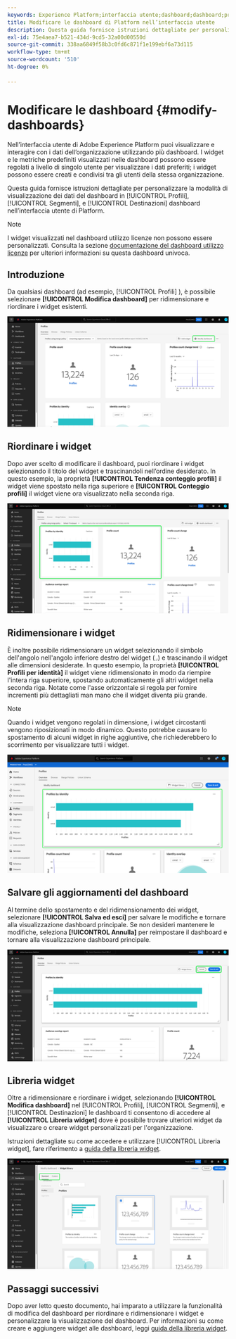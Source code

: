 ```yaml
---
keywords: Experience Platform;interfaccia utente;dashboard;dashboard;profili;segmenti;destinazioni;utilizzo licenze;user interface;UI;dashboards;dashboard;profiles;segments;destinations
title: Modificare le dashboard di Platform nell’interfaccia utente
description: Questa guida fornisce istruzioni dettagliate per personalizzare la modalità di visualizzazione dei dati Adobe Experience Platform dell’organizzazione nei dashboard.
exl-id: 75e4aea7-b521-434d-9cd5-32a00d00550d
source-git-commit: 338aa6849f58b3c0fd6c871f1e199ebf6a73d115
workflow-type: tm+mt
source-wordcount: '510'
ht-degree: 0%

---
```


# Modificare le dashboard {#modify-dashboards}

Nell’interfaccia utente di Adobe Experience Platform puoi visualizzare e interagire con i dati dell’organizzazione utilizzando più dashboard. I widget e le metriche predefiniti visualizzati nelle dashboard possono essere regolati a livello di singolo utente per visualizzare i dati preferiti; i widget possono essere creati e condivisi tra gli utenti della stessa organizzazione.

Questa guida fornisce istruzioni dettagliate per personalizzare la modalità di visualizzazione dei dati del dashboard in [!UICONTROL Profili], [!UICONTROL Segmenti], e [!UICONTROL Destinazioni] dashboard nell’interfaccia utente di Platform.

>[!NOTE]
>
>I widget visualizzati nel dashboard utilizzo licenze non possono essere personalizzati. Consulta la sezione [documentazione del dashboard utilizzo licenze](../guides/license-usage.md) per ulteriori informazioni su questa dashboard univoca.

## Introduzione

Da qualsiasi dashboard (ad esempio, [!UICONTROL Profili] ), è possibile selezionare **[!UICONTROL Modifica dashboard]** per ridimensionare e riordinare i widget esistenti.

![Il quadro comandi Profili (Profiles) con Modifica (Modify) evidenziato.](../images/customization/modify-dashboard.png)

## Riordinare i widget

Dopo aver scelto di modificare il dashboard, puoi riordinare i widget selezionando il titolo del widget e trascinandoli nell’ordine desiderato. In questo esempio, la proprietà **[!UICONTROL Tendenza conteggio profili]** il widget viene spostato nella riga superiore e **[!UICONTROL Conteggio profili]** il widget viene ora visualizzato nella seconda riga.

![Il dashboard Profili con due widget riordinati è evidenziato.](../images/customization/move-widget.png)

## Ridimensionare i widget

È inoltre possibile ridimensionare un widget selezionando il simbolo dell&#39;angolo nell&#39;angolo inferiore destro del widget (`⌟`) e trascinando il widget alle dimensioni desiderate. In questo esempio, la proprietà **[!UICONTROL Profili per identità]** il widget viene ridimensionato in modo da riempire l&#39;intera riga superiore, spostando automaticamente gli altri widget nella seconda riga. Notate come l&#39;asse orizzontale si regola per fornire incrementi più dettagliati man mano che il widget diventa più grande.

>[!NOTE]
>
>Quando i widget vengono regolati in dimensione, i widget circostanti vengono riposizionati in modo dinamico. Questo potrebbe causare lo spostamento di alcuni widget in righe aggiuntive, che richiederebbero lo scorrimento per visualizzare tutti i widget.

![Il dashboard Profili con un widget ridimensionato è evidenziato.](../images/customization/resize-widget.png)

## Salvare gli aggiornamenti del dashboard

Al termine dello spostamento e del ridimensionamento dei widget, selezionare **[!UICONTROL Salva ed esci]** per salvare le modifiche e tornare alla visualizzazione dashboard principale. Se non desideri mantenere le modifiche, seleziona **[!UICONTROL Annulla]** per reimpostare il dashboard e tornare alla visualizzazione dashboard principale.

![Nel dashboard Profili sono evidenziate le opzioni Annulla (Cancel) e Salva (Save) e Esci (Exexit).](../images/customization/save-changes.png)

## Libreria widget

Oltre a ridimensionare e riordinare i widget, selezionando **[!UICONTROL Modifica dashboard]** nel [!UICONTROL Profili], [!UICONTROL Segmenti], e [!UICONTROL Destinazioni] le dashboard ti consentono di accedere al **[!UICONTROL Libreria widget]** dove è possibile trovare ulteriori widget da visualizzare o creare widget personalizzati per l&#39;organizzazione.

Istruzioni dettagliate su come accedere e utilizzare [!UICONTROL Libreria widget], fare riferimento a [guida della libreria widget](widget-library.md).

![L’area di lavoro della libreria widget con Standard e Personalizzato evidenziati.](../images/customization/widget-library.png)

## Passaggi successivi

Dopo aver letto questo documento, hai imparato a utilizzare la funzionalità di modifica del dashboard per riordinare e ridimensionare i widget e personalizzare la visualizzazione del dashboard. Per informazioni su come creare e aggiungere widget alle dashboard, leggi [guida della libreria widget](widget-library.md).

